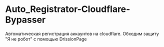 # Auto_Registrator-Cloudflare-Bypasser
Автоматическая регистрация аккаунтов на cloudflare. Обходим защиту "Я не робот" с помощью DrissionPage
